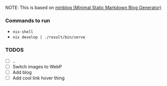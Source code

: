 # 

NOTE: This is based on [minblog (Minimal Static Markdown Blog Generator)](https://github.com/bwhtdev/minblog)

### Commands to run
- `nix-shell`
- `nix develop | ./result/bin/serve`

### TODOS
- [ ] ..
- [ ] Switch images to WebP
- [ ] Add blog
- [ ] Add cool link hover thing
